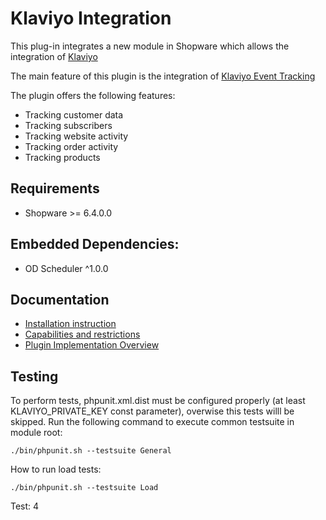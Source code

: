 # Klaviyo Integration 

This plug-in integrates a new module in Shopware which allows the integration of [Klaviyo](https://www.klaviyo.com/)

The main feature of this plugin is the integration of [Klaviyo Event Tracking](https://help.klaviyo.com/hc/en-us/articles/115005082927-Integrate-a-Custom-Ecommerce-Cart-or-Platform)

The plugin offers the following features:

* Tracking customer data
* Tracking subscribers
* Tracking website activity
* Tracking order activity
* Tracking products

Requirements
---
* Shopware >= 6.4.0.0

Embedded Dependencies:
---
* OD Scheduler ^1.0.0

Documentation
---
* [Installation instruction](./src/Resources/doc/installation.md)
* [Capabilities and restrictions](./src/Resources/doc/capabilities_and_restrictions.md)
* [Plugin Implementation Overview](./src/Resources/doc/plugin_implementation_overview.md)

Testing
---
To perform tests, phpunit.xml.dist must be configured properly (at least KLAVIYO_PRIVATE_KEY const parameter), overwise this tests willl be skipped.
Run the following command to execute common testsuite in module root:
```
./bin/phpunit.sh --testsuite General
```
How to run load tests:
```
./bin/phpunit.sh --testsuite Load
```

Test: 4
